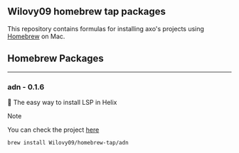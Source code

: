 ## Wilovy09 homebrew tap packages

This repository contains formulas for installing axo's projects using [Homebrew](https://brew.sh) on Mac.
## Homebrew Packages

---
### adn - 0.1.6
🧬 The easy way to install LSP in Helix
> [!NOTE]
> You can check the project [here](https://github.com/Wilovy09/ADN)
```bash
brew install Wilovy09/homebrew-tap/adn
```

